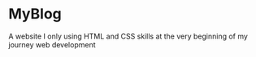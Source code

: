 # MyBlog
A website I only using HTML and CSS skills at the very beginning of my journey web development<br>

